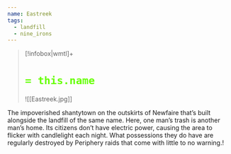 ```yaml
---
name: Eastreek
tags:
  - landfill
  - nine_irons
---
```

> [!infobox|wmtl]+
> # <font color="#66ff00">`= this.name`</font>
> ![[Eastreek.jpg]]

The impoverished shantytown on the outskirts of Newfaire that’s built alongside the landfill of the same name. Here, one man’s trash is another man’s home. Its citizens don’t have electric power, causing the area to flicker with candlelight each night. What possessions they do have are regularly destroyed by Periphery raids that come with little to no warning.!